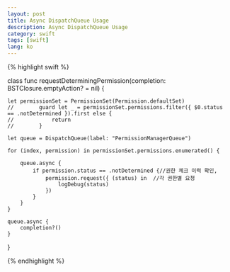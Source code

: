 ```yaml
---
layout: post
title: Async DispatchQueue Usage
description: Async DispatchQueue Usage
category: swift
tags: [swift]
lang: ko
---
```


{% highlight swift %}

class func requestDeterminingPermission(completion: BSTClosure.emptyAction? = nil) {

    let permissionSet = PermissionSet(Permission.defaultSet)
    //        guard let _ = permissionSet.permissions.filter({ $0.status == .notDetermined }).first else {
    //            return
    //        }

    let queue = DispatchQueue(label: "PermissionManagerQueue")

    for (index, permission) in permissionSet.permissions.enumerated() {

        queue.async {
            if permission.status == .notDetermined {//권한 체크 이력 확인,
                permission.request({ (status) in  //각 권한별 요청
                    logDebug(status)
                })
            }
        }
    }

    queue.async {
        completion?()
    }
}

{% endhighlight %}
